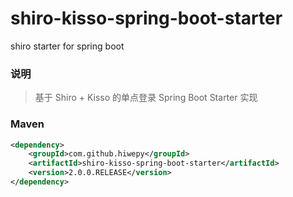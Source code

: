 # shiro-kisso-spring-boot-starter
shiro starter for spring boot

### 说明


 > 基于 Shiro + Kisso 的单点登录 Spring Boot Starter 实现

### Maven

``` xml
<dependency>
	<groupId>com.github.hiwepy</groupId>
	<artifactId>shiro-kisso-spring-boot-starter</artifactId>
	<version>2.0.0.RELEASE</version>
</dependency>
```
